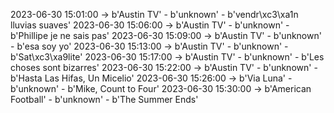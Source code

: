 2023-06-30 15:01:00 -> b'Austin TV' - b'unknown' - b'vendr\xc3\xa1n lluvias suaves'
2023-06-30 15:06:00 -> b'Austin TV' - b'unknown' - b'Phillipe je ne sais pas'
2023-06-30 15:09:00 -> b'Austin TV' - b'unknown' - b'esa soy yo'
2023-06-30 15:13:00 -> b'Austin TV' - b'unknown' - b'Sat\xc3\xa9lite'
2023-06-30 15:17:00 -> b'Austin TV' - b'unknown' - b'Les choses sont bizarres'
2023-06-30 15:22:00 -> b'Austin TV' - b'unknown' - b'Hasta Las Hifas, Un Micelio'
2023-06-30 15:26:00 -> b'Via Luna' - b'unknown' - b'Mike, Count to Four'
2023-06-30 15:30:00 -> b'American Football' - b'unknown' - b'The Summer Ends'
